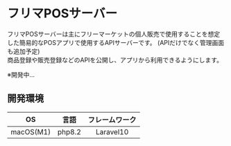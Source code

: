 # フリマPOSサーバー
フリマPOSサーバーは主にフリーマーケットの個人販売で使用することを想定した簡易的なPOSアプリで使用するAPIサーバーです。  (APIだけでなく管理画面も追加予定)  
商品登録や販売登録などのAPIを公開し、アプリから利用できるようにします。

※開発中...  
## 開発環境
| OS | 言語 | フレームワーク  |
| :--: |  :--: |  :--: | 
| macOS(M1) | php8.2 | Laravel10 | 



